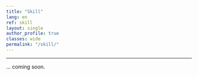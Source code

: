 ```yaml
---
title: "Skill"   
lang: en
ref: skill
layout: single
author_profile: true 
classes: wide
permalink: "/skill/"  
---
```

----
... coming soon.
